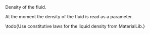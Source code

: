 Density of the fluid.

At the moment the  density of the fluid is read as a parameter.

\todo{Use constitutive laws for the liquid density from MaterialLib.}
